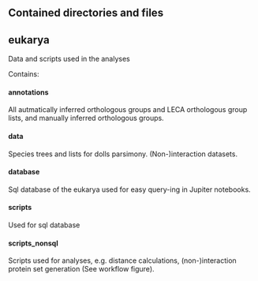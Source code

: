 ## Contained directories and files
## eukarya
Data and scripts used in the analyses

Contains:
#### annotations
All autmatically inferred orthologous groups and LECA orthologous group lists, and manually inferred orthologous groups. 

#### data
Species trees and lists for dolls parsimony. 
(Non-)interaction datasets.
 
#### database
Sql database of the eukarya used for easy query-ing in Jupiter notebooks.

#### scripts
Used for sql database

#### scripts_nonsql
Scripts used for analyses, e.g. distance calculations, (non-)interaction protein set generation (See workflow figure). 



